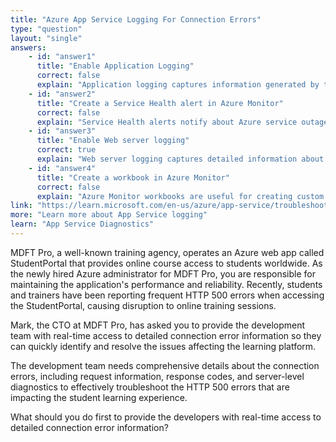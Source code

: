 ```yaml
---
title: "Azure App Service Logging For Connection Errors"
type: "question"
layout: "single"
answers:
    - id: "answer1"
      title: "Enable Application Logging"
      correct: false
      explain: "Application logging captures information generated by the web application code but does not provide detailed connection error information at the web server level. HTTP 500 errors are typically server-level connection issues that require web server logging to diagnose."
    - id: "answer2"
      title: "Create a Service Health alert in Azure Monitor"
      correct: false
      explain: "Service Health alerts notify about Azure service outages and planned maintenance but do not provide real-time connection error details for individual applications. This would not help developers troubleshoot specific HTTP 500 errors in their application."
    - id: "answer3"
      title: "Enable Web server logging"
      correct: true
      explain: "Web server logging captures detailed information about HTTP requests and responses, including connection errors, status codes, and server-level diagnostics. This provides developers with the comprehensive connection error details needed to troubleshoot HTTP 500 errors in real-time."
    - id: "answer4"
      title: "Create a workbook in Azure Monitor"
      correct: false
      explain: "Azure Monitor workbooks are useful for creating custom dashboards and reports but do not generate the underlying connection error data needed. You must first enable logging to capture the error details before you can visualize them in a workbook."
link: "https://learn.microsoft.com/en-us/azure/app-service/troubleshoot-diagnostic-logs"
more: "Learn more about App Service logging"
learn: "App Service Diagnostics"
---
```


MDFT Pro, a well-known training agency, operates an Azure web app called StudentPortal that provides online course access to students worldwide. As the newly hired Azure administrator for MDFT Pro, you are responsible for maintaining the application's performance and reliability. Recently, students and trainers have been reporting frequent HTTP 500 errors when accessing the StudentPortal, causing disruption to online training sessions. 

Mark, the CTO at MDFT Pro, has asked you to provide the development team with real-time access to detailed connection error information so they can quickly identify and resolve the issues affecting the learning platform.

The development team needs comprehensive details about the connection errors, including request information, response codes, and server-level diagnostics to effectively troubleshoot the HTTP 500 errors that are impacting the student learning experience.

What should you do first to provide the developers with real-time access to detailed connection error information?
